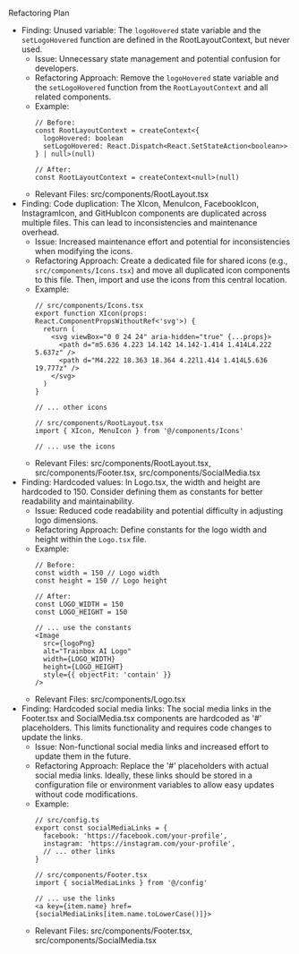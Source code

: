 Refactoring Plan
- Finding: Unused variable: The `logoHovered` state variable and the `setLogoHovered` function are defined in the RootLayoutContext, but never used.
    - Issue: Unnecessary state management and potential confusion for developers.
    - Refactoring Approach: Remove the `logoHovered` state variable and the `setLogoHovered` function from the `RootLayoutContext` and all related components.
    - Example:
        ```tsx
        // Before:
        const RootLayoutContext = createContext<{
          logoHovered: boolean
          setLogoHovered: React.Dispatch<React.SetStateAction<boolean>>
        } | null>(null)

        // After:
        const RootLayoutContext = createContext<null>(null)
        ```
    - Relevant Files: src/components/RootLayout.tsx
- Finding: Code duplication: The  XIcon, MenuIcon, FacebookIcon, InstagramIcon, and GitHubIcon components are duplicated across multiple files. This can lead to inconsistencies and maintenance overhead.
    - Issue: Increased maintenance effort and potential for inconsistencies when modifying the icons.
    - Refactoring Approach: Create a dedicated file for shared icons (e.g., `src/components/Icons.tsx`) and move all duplicated icon components to this file. Then, import and use the icons from this central location.
    - Example:
        ```tsx
        // src/components/Icons.tsx
        export function XIcon(props: React.ComponentPropsWithoutRef<'svg'>) {
          return (
            <svg viewBox="0 0 24 24" aria-hidden="true" {...props}>
              <path d="m5.636 4.223 14.142 14.142-1.414 1.414L4.222 5.637z" />
              <path d="M4.222 18.363 18.364 4.22l1.414 1.414L5.636 19.777z" />
            </svg>
          )
        }

        // ... other icons

        // src/components/RootLayout.tsx
        import { XIcon, MenuIcon } from '@/components/Icons'

        // ... use the icons
        ```
    - Relevant Files: src/components/RootLayout.tsx, src/components/Footer.tsx, src/components/SocialMedia.tsx
- Finding: Hardcoded values: In Logo.tsx, the width and height are hardcoded to 150. Consider defining them as constants for better readability and maintainability.
    - Issue: Reduced code readability and potential difficulty in adjusting logo dimensions.
    - Refactoring Approach: Define constants for the logo width and height within the `Logo.tsx` file.
    - Example:
        ```tsx
        // Before:
        const width = 150 // Logo width
        const height = 150 // Logo height

        // After:
        const LOGO_WIDTH = 150
        const LOGO_HEIGHT = 150

        // ... use the constants
        <Image
          src={logoPng}
          alt="Trainbox AI Logo"
          width={LOGO_WIDTH}
          height={LOGO_HEIGHT}
          style={{ objectFit: 'contain' }}
        />
        ```
    - Relevant Files: src/components/Logo.tsx
- Finding: Hardcoded social media links: The social media links in the Footer.tsx and SocialMedia.tsx components are hardcoded as '#' placeholders. This limits functionality and requires code changes to update the links.
    - Issue: Non-functional social media links and increased effort to update them in the future.
    - Refactoring Approach: Replace the '#' placeholders with actual social media links. Ideally, these links should be stored in a configuration file or environment variables to allow easy updates without code modifications.
    - Example:
        ```tsx
        // src/config.ts
        export const socialMediaLinks = {
          facebook: 'https://facebook.com/your-profile',
          instagram: 'https://instagram.com/your-profile',
          // ... other links
        }

        // src/components/Footer.tsx
        import { socialMediaLinks } from '@/config'

        // ... use the links
        <a key={item.name} href={socialMediaLinks[item.name.toLowerCase()]}>
        ```
    - Relevant Files: src/components/Footer.tsx, src/components/SocialMedia.tsx 
